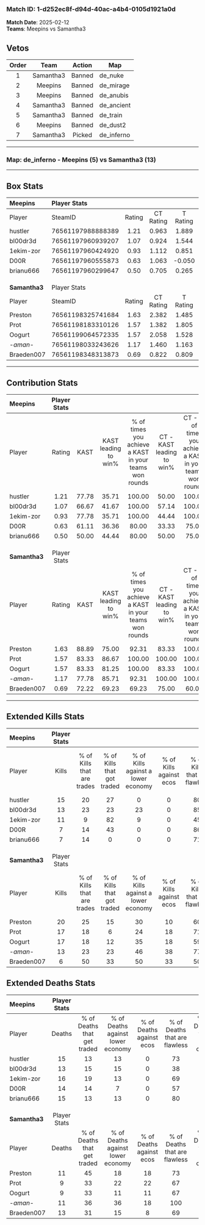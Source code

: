 ### Match ID: 1-d252ec8f-d94d-40ac-a4b4-0105d1921a0d  
**Match Date**: 2025-02-12  
**Teams**: Meepins vs Samantha3  

## Vetos  

| Order | Team | Action | Map |
| :---: | :--: | :----: | --- |
| 1 | Samantha3 | Banned | de_nuke |
| 2 | Meepins | Banned | de_mirage |
| 3 | Meepins | Banned | de_anubis |
| 4 | Samantha3 | Banned | de_ancient |
| 5 | Samantha3 | Banned | de_train |
| 6 | Meepins | Banned | de_dust2 |
| 7 | Samantha3 | Picked | de_inferno |

---  

### **Map**: de_inferno - Meepins (5) vs Samantha3 (13)  
---  

## Box Stats  

| **Meepins**   | Player Stats      |        |           |          |       |       |       |         |        |      |     |
| :- | :- | :-: | :-: | :-: | :-: | :-: | :-: | :-: | :-: | :-: | :-: |
| Player        | SteamID           | Rating | CT Rating | T Rating | KAST  |  ADR  | Kills | Assists | Deaths | K/D  | HS% |
| hustler       | 76561197988888389 |  1.21  |   0.963   |  1.889   | 77.78 | 86.8  |  15   |    5    |   15   | 1.00 | 20  |
| bl00dr3d      | 76561197960939207 |  1.07  |   0.924   |  1.544   | 66.67 | 85.3  |  13   |    2    |   13   | 1.00 | 76  |
| 1ekim-zor     | 76561197960424920 |  0.93  |   1.112   |  0.851   | 77.78 | 72.8  |  11   |    3    |   16   | 0.69 | 81  |
| D00R          | 76561197960555873 |  0.63  |   1.063   |  -0.050  | 61.11 | 52.4  |   7   |    6    |   14   | 0.50 | 28  |
| brianu666     | 76561197960299647 |  0.50  |   0.705   |  0.265   | 50.00 | 51.0  |   7   |    3    |   15   | 0.47 | 42  |
|               |                   |        |           |          |       |       |       |         |        |      |     |
|               |                   |        |           |          |       |       |       |         |        |      |     |
|               |                   |        |           |          |       |       |       |         |        |      |     |
| **Samantha3** | Player Stats      |        |           |          |       |       |       |         |        |      |     |
| Player        | SteamID           | Rating | CT Rating | T Rating | KAST  |  ADR  | Kills | Assists | Deaths | K/D  | HS% |
| Preston       | 76561198325741684 |  1.63  |   2.382   |  1.485   | 88.89 | 88.6  |  20   |    1    |   11   | 1.82 | 30  |
| Prot          | 76561198183310126 |  1.57  |   1.382   |  1.805   | 83.33 | 105.8 |  17   |    3    |   9    | 1.89 | 58  |
| Oogurt        | 76561199064572335 |  1.57  |   2.058   |  1.528   | 83.33 | 105.6 |  17   |    3    |   9    | 1.89 | 47  |
| -_aman_-      | 76561198033243626 |  1.17  |   1.460   |  1.163   | 77.78 | 70.7  |  13   |    3    |   11   | 1.18 | 53  |
| Braeden007    | 76561198348313873 |  0.69  |   0.822   |  0.809   | 72.22 | 51.3  |   6   |    7    |   13   | 0.46 |  0  |
---  

## Contribution Stats  

| **Meepins**   | Player Stats |       |                      |                                                        |                           |                                                             |                          |                                                            |
| :- | :-: | :-: | :-: | :-: | :-: | :-: | :-: | :-: |
| Player        |    Rating    | KAST  | KAST leading to win% | % of times you achieve a KAST in your teams won rounds | CT - KAST leading to win% | CT - % of times you achieve a KAST in your teams won rounds | T - KAST leading to win% | T - % of times you achieve a KAST in your teams won rounds |
| hustler       |     1.21     | 77.78 |        35.71         |                         100.00                         |           50.00           |                           100.00                            |          16.67           |                           100.00                           |
| bl00dr3d      |     1.07     | 66.67 |        41.67         |                         100.00                         |           57.14           |                           100.00                            |          20.00           |                           100.00                           |
| 1ekim-zor     |     0.93     | 77.78 |        35.71         |                         100.00                         |           44.44           |                           100.00                            |          20.00           |                           100.00                           |
| D00R          |     0.63     | 61.11 |        36.36         |                         80.00                          |           33.33           |                            75.00                            |          50.00           |                           100.00                           |
| brianu666     |     0.50     | 50.00 |        44.44         |                         80.00                          |           50.00           |                            75.00                            |          33.33           |                           100.00                           |
|               |              |       |                      |                                                        |                           |                                                             |                          |                                                            |
|               |              |       |                      |                                                        |                           |                                                             |                          |                                                            |
|               |              |       |                      |                                                        |                           |                                                             |                          |                                                            |
| **Samantha3** | Player Stats |       |                      |                                                        |                           |                                                             |                          |                                                            |
| Player        |    Rating    | KAST  | KAST leading to win% | % of times you achieve a KAST in your teams won rounds | CT - KAST leading to win% | CT - % of times you achieve a KAST in your teams won rounds | T - KAST leading to win% | T - % of times you achieve a KAST in your teams won rounds |
| Preston       |     1.63     | 88.89 |        75.00         |                         92.31                          |           83.33           |                           100.00                            |          70.00           |                           87.50                            |
| Prot          |     1.57     | 83.33 |        86.67         |                         100.00                         |          100.00           |                           100.00                            |          80.00           |                           100.00                           |
| Oogurt        |     1.57     | 83.33 |        81.25         |                         100.00                         |           83.33           |                           100.00                            |          80.00           |                           100.00                           |
| -_aman_-      |     1.17     | 77.78 |        85.71         |                         92.31                          |          100.00           |                           100.00                            |          77.78           |                           87.50                            |
| Braeden007    |     0.69     | 72.22 |        69.23         |                         69.23                          |           75.00           |                            60.00                            |          66.67           |                           75.00                            |
---  

## Extended Kills Stats  

| **Meepins**   | Player Stats |                            |                            |                                    |                         |                              |                                 |                                       |                    |           |
| :- | :-: | :-: | :-: | :-: | :-: | :-: | :-: | :-: | :-: | :-: |
| Player        |    Kills     | % of Kills that are trades | % of Kills that got traded | % of Kills against a lower economy | % of Kills against ecos | % of Kills that are flawless | % of Kills that are close duels | % of Kills that are assisted by flash | Pistol Round Kills | AWP Kills |
| hustler       |      15      |             20             |             27             |                 0                  |            0            |              80              |                0                |                   0                   |         9          |     0     |
| bl00dr3d      |      13      |             23             |             23             |                 23                 |            0            |              85              |                8                |                   0                   |         0          |     2     |
| 1ekim-zor     |      11      |             9              |             82             |                 9                  |            0            |              45              |                0                |                   9                   |         0          |     1     |
| D00R          |      7       |             14             |             43             |                 0                  |            0            |              86              |                0                |                   0                   |         0          |     0     |
| brianu666     |      7       |             14             |             0              |                 0                  |            0            |              71              |               29                |                  29                   |         0          |     0     |
|               |              |                            |                            |                                    |                         |                              |                                 |                                       |                    |           |
|               |              |                            |                            |                                    |                         |                              |                                 |                                       |                    |           |
|               |              |                            |                            |                                    |                         |                              |                                 |                                       |                    |           |
| **Samantha3** | Player Stats |                            |                            |                                    |                         |                              |                                 |                                       |                    |           |
| Player        |    Kills     | % of Kills that are trades | % of Kills that got traded | % of Kills against a lower economy | % of Kills against ecos | % of Kills that are flawless | % of Kills that are close duels | % of Kills that are assisted by flash | Pistol Round Kills | AWP Kills |
| Preston       |      20      |             25             |             15             |                 30                 |           10            |              60              |                5                |                   0                   |         10         |     4     |
| Prot          |      17      |             18             |             6              |                 24                 |           18            |              71              |               12                |                   0                   |         0          |     1     |
| Oogurt        |      17      |             18             |             12             |                 35                 |           18            |              59              |               12                |                   0                   |         0          |     2     |
| -_aman_-      |      13      |             23             |             23             |                 46                 |           38            |              77              |                0                |                   0                   |         0          |     2     |
| Braeden007    |      6       |             50             |             33             |                 50                 |           33            |              50              |               17                |                   0                   |         0          |     1     |
## Extended Deaths Stats  

| **Meepins**   | Player Stats |                             |                                   |                          |                               |                            |                           |               |
| :- | :-: | :-: | :-: | :-: | :-: | :-: | :-: | :-: |
| Player        |    Deaths    | % of Deaths that get traded | % of Deaths against lower economy | % of Deaths against ecos | % of Deaths that are flawless | % of Deaths that are close | % of Deaths while blinded | Deaths to AWP |
| hustler       |      15      |             13              |                13                 |            0             |              73               |             7              |             0             |       1       |
| bl00dr3d      |      13      |             15              |                15                 |            0             |              38               |             23             |             0             |       1       |
| 1ekim-zor     |      16      |             19              |                13                 |            0             |              69               |             0              |             0             |       3       |
| D00R          |      14      |             14              |                 7                 |            0             |              57               |             14             |             0             |       3       |
| brianu666     |      15      |             13              |                13                 |            0             |              80               |             0              |             0             |       2       |
|               |              |                             |                                   |                          |                               |                            |                           |               |
|               |              |                             |                                   |                          |                               |                            |                           |               |
|               |              |                             |                                   |                          |                               |                            |                           |               |
| **Samantha3** | Player Stats |                             |                                   |                          |                               |                            |                           |               |
| Player        |    Deaths    | % of Deaths that get traded | % of Deaths against lower economy | % of Deaths against ecos | % of Deaths that are flawless | % of Deaths that are close | % of Deaths while blinded | Deaths to AWP |
| Preston       |      11      |             45              |                18                 |            18            |              73               |             0              |             0             |       1       |
| Prot          |      9       |             33              |                22                 |            22            |              67               |             22             |            11             |       1       |
| Oogurt        |      9       |             33              |                11                 |            11            |              67               |             11             |             0             |       2       |
| -_aman_-      |      11      |             36              |                36                 |            18            |              100              |             0              |            18             |       3       |
| Braeden007    |      13      |             31              |                15                 |            8             |              69               |             0              |             0             |       2       |
